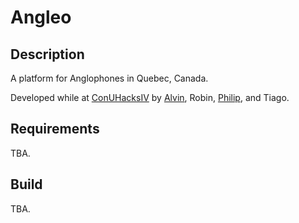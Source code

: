 # Angleo

## Description
A platform for Anglophones in Quebec, Canada.

Developed while at [ConUHacksIV](https://conuhacks.io/) by [Alvin](https://github.com/alvintangz), Robin, [Philip](https://github.com/Veracities), and Tiago.

## Requirements
TBA.

## Build
TBA.

